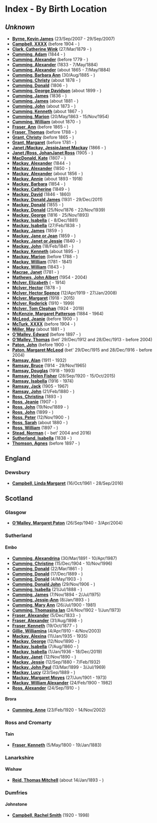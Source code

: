 ﻿---
layout: page
permalink: /indexes/by-birth-location
---

# Index - By Birth Location

## _Unknown_

- **[Byrne, Kevin James](people/@i35849164@-kevin-james-byrne-b2007-9-23-d2007-9-29.md)** (23/Sep/2007 - 29/Sep/2007)
- **[Campbell, XXXX](people/@i4716977@-xxxx-campbell-b1904-d.md)** (before 1904 - )
- **[Clark, Catherine Wink](people/@i35162161@-catherine-wink-clark-b1879-3-27-d.md)** (27/Mar/1879 - )
- **[Cumming, Adam](people/@i55409960@-adam-cumming-b1844-d.md)** (1844 - )
- **[Cumming, Alexander](people/@i1900151@-alexander-cumming-b1779-d.md)** (before 1779 - )
- **[Cumming, Alexander](people/@i7028096@-alexander-cumming-b1833-d1884-5-7.md)** (1833 - 7/May/1884)
- **[Cumming, Alexander](people/@i7306221@-alexander-cumming-b1865-d1884-5-7.md)** (about 1865 - 7/May/1884)
- **[Cumming, Barbara Ann](people/@i57039529@-barbara-ann-cumming-b1885-8-30-d.md)** (30/Aug/1885 - )
- **[Cumming, Christy](people/@i94377968@-christy-cumming-b1878-d.md)** (about 1878 - )
- **[Cumming, Donald](people/@i45726416@-donald-cumming-b1806-d.md)** (1806 - )
- **[Cumming, George Davidson](people/@i13773669@-george-davidson-cumming-b1899-d.md)** (about 1899 - )
- **[Cumming, James](people/@i66384942@-james-cumming-b1836-d.md)** (1836 - )
- **[Cumming, James](people/@i64418166@-james-cumming-b1881-d.md)** (about 1881 - )
- **[Cumming, John](people/@i87723702@-john-cumming-b1873-d.md)** (about 1873 - )
- **[Cumming, Kenneth](people/@i14447152@-kenneth-cumming-b1867-d.md)** (about 1867 - )
- **[Cumming, Marion](people/@i59851647@-marion-cumming-b1863-5-20-d1954-11-15.md)** (20/May/1863 - 15/Nov/1954)
- **[Cumming, William](people/@i10016098@-william-cumming-b1870-d.md)** (about 1870 - )
- **[Fraser, Ann](people/@i70425788@-ann-fraser-b1865-d.md)** (before 1865 - )
- **[Fraser, Thomas](people/@i79545968@-thomas-fraser-b1788-d.md)** (before 1788 - )
- **[Grant, Christy](people/@i94200830@-christy-grant-b1865-d.md)** (before 1865 - )
- **[Grant, Margaret](people/@i39612304@-margaret-grant-b1781-d.md)** (before 1781 - )
- **[Janet /Mackay, JessieJanet Mackay](people/@i76315420@-jessiejanet-mackay-b1866-d.md)** (1866 - )
- **[Janet /Ross, JohanJanet Ross](people/@i18017632@-johanjanet-ross-b1905-d.md)** (1905 - )
- **[MacDonald, Kate](people/@i28255030@-kate-macdonald-b1807-d.md)** (1807 - )
- **[Mackay, Alexander](people/@i2381836@-alexander-mackay-b1844-d.md)** (1844 - )
- **[Mackay, Alexander](people/@i25433155@-alexander-mackay-b1850-d.md)** (1850 - )
- **[Mackay, Alexander](people/@i24272756@-alexander-mackay-b1856-d.md)** (about 1856 - )
- **[Mackay, Annie](people/@i51252926@-annie-mackay-b1893-d1918.md)** (about 1893 - 1918)
- **[Mackay, Barbara](people/@i52409786@-barbara-mackay-b1854-d.md)** (1854 - )
- **[Mackay, Catherine](people/@i26872816@-catherine-mackay-b1849-d.md)** (1849 - )
- **[Mackay, David](people/@i46263680@-david-mackay-b1846-d1860.md)** (1846 - 1860)
- **[Mackay, Donald James](people/@i43065376@-donald-james-mackay-b1931-d2011-12-29.md)** (1931 - 29/Dec/2011)
- **[Mackay, Donald](people/@i32633938@-donald-mackay-b1855-d.md)** (1855 - )
- **[Mackay, Donald](people/@i58341424@-donald-mackay-b1876-11-25-d1939-11-22.md)** (25/Nov/1876 - 22/Nov/1939)
- **[Mackay, George](people/@i33764614@-george-mackay-b1816-d1893-11-25.md)** (1816 - 25/Nov/1893)
- **[Mackay, Isabella](people/@i26104572@-isabella-mackay-b-d1881-12-8.md)** ( - 8/Dec/1881)
- **[Mackay, Isabella](people/@i41556256@-isabella-mackay-b1838-2-27-d.md)** (27/Feb/1838 - )
- **[Mackay, James](people/@i60572122@-james-mackay-b1859-d.md)** (1859 - )
- **[Mackay, Jane or Jean](people/@i4172390@-jane-or-jean-mackay-b1859-d.md)** (1859 - )
- **[Mackay, Janet or Jessie](people/@i42213240@-janet-or-jessie-mackay-b1840-d.md)** (1840 - )
- **[Mackay, John](people/@i58430005@-john-mackay-b1841-2-18-d.md)** (18/Feb/1841 - )
- **[Mackay, Kenneth](people/@i48909111@-kenneth-mackay-b1895-d.md)** (about 1895 - )
- **[Mackay, Marion](people/@i56151384@-marion-mackay-b1788-d.md)** (before 1788 - )
- **[Mackay, William](people/@i69114879@-william-mackay-b1781-d1841.md)** (1781 - 1841)
- **[Mackay, William](people/@i99871003@-william-mackay-b1843-d.md)** (1843 - )
- **[Macrae, Janet](people/@i66584000@-janet-macrae-b1781-d.md)** (1781 - )
- **[Mathews, John Albert](people/@i35875756@-john-albert-mathews-b1954-d2004.md)** (1954 - 2004)
- **[McIver, Elizabeth](people/@i80366022@-elizabeth-mciver-b-d1914.md)** ( - 1914)
- **[McIver, Hector](people/@i62168745@-hector-mciver-b1878-d.md)** (1878 - )
- **[McIver, Hector Spence](people/@i34334364@-hector-spence-mciver-b1919-4-12-d2008-1-27.md)** (12/Apr/1919 - 27/Jan/2008)
- **[McIver, Margaret](people/@i24380064@-margaret-mciver-b1918-d2015.md)** (1918 - 2015)
- **[McIver, Roderick](people/@i90830540@-roderick-mciver-b1910-d1999.md)** (1910 - 1999)
- **[McIver, Tom Clephan](people/@i74287888@-tom-clephan-mciver-b1924-d2019.md)** (1924 - 2019)
- **[McKenzie, Margaret Patterson](people/@i88610293@-margaret-patterson-mckenzie-b1884-d1964.md)** (1884 - 1964)
- **[McLeod, Jeanie](people/@i70248352@-jeanie-mcleod-b1900-d.md)** (before 1900 - )
- **[McTurk, XXXX](people/@i54145218@-xxxx-mcturk-b1904-d.md)** (before 1904 - )
- **[Miller, May](people/@i41411602@-may-miller-b1881-d.md)** (about 1881 - )
- **[O'Malley, Edward](people/@i76741424@-edward-o'malley-b1897-d.md)** (before 1897 - )
- **[O'Malley, Thomas](people/@i12568152@-thomas-o'malley-b1912-12-29~1913-12-28-d2004.md)** (bet' 29/Dec/1912 and 28/Dec/1913 - before 2004)
- **[Paton, John](people/@i5211114@-john-paton-b1900-d.md)** (before 1900 - )
- **[Paton, Margaret McLeod](people/@i56209708@-margaret-mcleod-paton-b1915-12-29~1916-12-28-d2004.md)** (bet' 29/Dec/1915 and 28/Dec/1916 - before 2004)
- **[Ramsay, Alan](people/@i62219744@-alan-ramsay-b1911-d1932.md)** (1911 - 1932)
- **[Ramsay, Bruce](people/@i49046148@-bruce-ramsay-b1914-d1965-11-29.md)** (1914 - 29/Nov/1965)
- **[Ramsay, Douglas](people/@i12977578@-douglas-ramsay-b1918-d1993.md)** (1918 - 1993)
- **[Ramsay, Helen Fisher](people/@i34267190@-helen-fisher-ramsay-b1920-9-28-d2015-10-15.md)** (28/Sep/1920 - 15/Oct/2015)
- **[Ramsay, Isabella](people/@i80504300@-isabella-ramsay-b1916-d1974.md)** (1916 - 1974)
- **[Ramsay, Jack](people/@i55070438@-jack-ramsay-b1905-d1967.md)** (1905 - 1967)
- **[Ramsay, John](people/@i64225415@-john-ramsay-b1880-2-21-d.md)** (21/Feb/1880 - )
- **[Ross, Christina](people/@i10478196@-christina-ross-b1893-d.md)** (1893 - )
- **[Ross, Jeanie](people/@i71751658@-jeanie-ross-b1907-d.md)** (1907 - )
- **[Ross, John](people/@i75057664@-john-ross-b1889-11-19-d.md)** (19/Nov/1889 - )
- **[Ross, John](people/@i35298145@-john-ross-b1899-d.md)** (1899 - )
- **[Ross, Peter](people/@i67099773@-peter-ross-b1900-11-12-d.md)** (12/Nov/1900 - )
- **[Ross, Sarah](people/@i39957256@-sarah-ross-b1880-d.md)** (about 1880 - )
- **[Ross, William](people/@i21369571@-william-ross-b1897-d.md)** (1897 - )
- **[Stead, Norman](people/@i69808462@-norman-stead-b-d2004~2016.md)** ( - bet' 2004 and 2016)
- **[Sutherland, Isabella](people/@i79967653@-isabella-sutherland-b1838-d.md)** (1838 - )
- **[Thomson, Agnes](people/@i96590245@-agnes-thomson-b1897-d.md)** (before 1897 - )


## England

### Dewsbury

- **[Campbell, Linda Margaret](people/@i76650284@-linda-margaret-campbell-b1961-10-16-d2016-9-28.md)** (16/Oct/1961 - 28/Sep/2016)


## Scotland

### Glasgow

- **[O'Malley, Margaret Paton](people/@i46723082@-margaret-paton-o'malley-b1940-9-26-d2004-4-3.md)** (26/Sep/1940 - 3/Apr/2004)

### Sutherland

#### Embo

- **[Cumming, Alexandrina](people/@i57186713@-alexandrina-cumming-b1891-3-30-d1987-4-10.md)** (30/Mar/1891 - 10/Apr/1987)
- **[Cumming, Christine](people/@i24328630@-christine-cumming-b1904-12-15-d1996-11-10.md)** (15/Dec/1904 - 10/Nov/1996)
- **[Cumming, Donald](people/@i20465544@-donald-cumming-b1861-3-22-d.md)** (22/Mar/1861 - )
- **[Cumming, Donald](people/@i89853996@-donald-cumming-b1889-12-17-d.md)** (17/Dec/1889 - )
- **[Cumming, Donald](people/@i64759184@-donald-cumming-b1903-5-4-d.md)** (4/May/1903 - )
- **[Cumming, Donald John](people/@i22331378@-donald-john-cumming-b1906-11-29-d.md)** (29/Nov/1906 - )
- **[Cumming, Isabella](people/@i84684994@-isabella-cumming-b1888-7-21-d.md)** (21/Jul/1888 - )
- **[Cumming, James](people/@i492889@-james-cumming-b1894-11-7-d1975-7-2.md)** (7/Nov/1894 - 2/Jul/1975)
- **[Cumming, Jessie-Ann](people/@i66222886@-jessie-ann-cumming-b1893-1-8-d.md)** (8/Jan/1893 - )
- **[Cumming, Mary Ann](people/@i48241984@-mary-ann-cumming-b1900-7-26-d1981.md)** (26/Jul/1900 - 1981)
- **[Cumming, Thomasina Ian](people/@i92241152@-thomasina-ian-cumming-b1902-11-24-d1973-6-1.md)** (24/Nov/1902 - 1/Jun/1973)
- **[Fraser, Alexander](people/@i97086424@-alexander-fraser-b1833-12-5-d.md)** (5/Dec/1833 - )
- **[Fraser, Alexander](people/@i91293396@-alexander-fraser-b1898-8-31-d.md)** (31/Aug/1898 - )
- **[Fraser, Kenneth](people/@i91376191@-kenneth-fraser-b1877-10-19-d.md)** (19/Oct/1877 - )
- **[Gillie, Williamina](people/@i23770336@-williamina-gillie-b1910-4-4-d2003-11-4.md)** (4/Apr/1910 - 4/Nov/2003)
- **[Mackay, Alexina](people/@i75066880@-alexina-mackay-b1935-1-11-d1935.md)** (11/Jan/1935 - 1935)
- **[Mackay, George](people/@i72941728@-george-mackay-b1890-11-12-d.md)** (12/Nov/1890 - )
- **[Mackay, Isabella](people/@i32797554@-isabella-mackay-b1860-8-7-d.md)** (7/Aug/1860 - )
- **[Mackay, Isabella](people/@i25303611@-isabella-mackay-b1936-1-1-d2019-12-18.md)** (1/Jan/1936 - 18/Dec/2019)
- **[Mackay, Janet](people/@i22499038@-janet-mackay-b1890-11-12-d.md)** (12/Nov/1890 - )
- **[Mackay, Jessie](people/@i32677248@-jessie-mackay-b1880-9-12-d1932-2-7.md)** (12/Sep/1880 - 7/Feb/1932)
- **[Mackay, John Paul](people/@i57646474@-john-paul-mackay-b1899-3-13-d1969-7-3.md)** (13/Mar/1899 - 3/Jul/1969)
- **[Mackay, Lucy](people/@i16587624@-lucy-mackay-b1889-9-23-d.md)** (23/Sep/1889 - )
- **[Mackay, Margaret Moyes](people/@i178005@-margaret-moyes-mackay-b1901-6-27-d1973.md)** (27/Jun/1901 - 1973)
- **[Mackay, William Alexander](people/@i9383584@-william-alexander-mackay-b1900-2-24-d1982.md)** (24/Feb/1900 - 1982)
- **[Ross, Alexander](people/@i52064896@-alexander-ross-b1910-9-24-d.md)** (24/Sep/1910 - )

#### Brora

- **[Cumming, Anne](people/@i14926290@-anne-cumming-b1920-2-23-d2002-11-14.md)** (23/Feb/1920 - 14/Nov/2002)

### Ross and Cromarty

#### Tain

- **[Fraser, Kenneth](people/@i61428726@-kenneth-fraser-b1800-5-5-d1883-1-19.md)** (5/May/1800 - 19/Jan/1883)

### Lanarkshire

#### Wishaw

- **[Reid, Thomas Mitchell](people/@i2617088@-thomas-mitchell-reid-b1893-1-14-d.md)** (about 14/Jan/1893 - )

### Dumfries

#### Johnstone

- **[Campbell, Rachel Smith](people/@i40394043@-rachel-smith-campbell-b1920-d1998.md)** (1920 - 1998)

